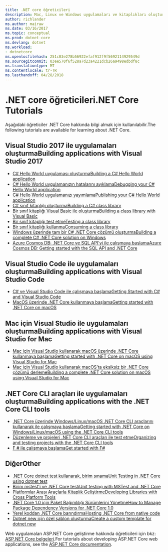 ```yaml
---
title: .NET core öğreticileri
description: Mac, Linux ve Windows uygulamaları ve kitaplıkları oluşturmak için .NET Core öğrenme öğreticiler izleyin.
author: richlander
ms.author: mairaw
ms.date: 03/16/2017
ms.topic: conceptual
ms.prod: dotnet-core
ms.devlang: dotnet
ms.workload:
- dotnetcore
ms.openlocfilehash: 251c03e278b56922efaf912f9f5692114929549d
ms.sourcegitcommit: 03ee570f6f528a7d23a4221dcb26a9498edbdf8c
ms.translationtype: MT
ms.contentlocale: tr-TR
ms.lasthandoff: 04/28/2018
---
```

# <a name="net-core-tutorials"></a><span data-ttu-id="7b4f4-103">.NET core öğreticileri</span><span class="sxs-lookup"><span data-stu-id="7b4f4-103">.NET Core Tutorials</span></span>

<span data-ttu-id="7b4f4-104">Aşağıdaki öğreticiler .NET Core hakkında bilgi almak için kullanılabilir.</span><span class="sxs-lookup"><span data-stu-id="7b4f4-104">The following tutorials are available for learning about .NET Core.</span></span>

## <a name="building-applications-with-visual-studio-2017"></a><span data-ttu-id="7b4f4-105">Visual Studio 2017 ile uygulamaları oluşturma</span><span class="sxs-lookup"><span data-stu-id="7b4f4-105">Building applications with Visual Studio 2017</span></span>

- [<span data-ttu-id="7b4f4-106">C# Hello World uygulaması oluşturma</span><span class="sxs-lookup"><span data-stu-id="7b4f4-106">Building a C# Hello World application</span></span>](with-visual-studio.md)
- [<span data-ttu-id="7b4f4-107">C# Hello World uygulamanızın hatalarını ayıklama</span><span class="sxs-lookup"><span data-stu-id="7b4f4-107">Debugging your C# Hello World application</span></span>](debugging-with-visual-studio.md)
- [<span data-ttu-id="7b4f4-108">C# Hello World uygulamanızı yayımlama</span><span class="sxs-lookup"><span data-stu-id="7b4f4-108">Publishing your C# Hello World application</span></span>](publishing-with-visual-studio.md)
- [<span data-ttu-id="7b4f4-109">C# sınıf kitaplığı oluşturma</span><span class="sxs-lookup"><span data-stu-id="7b4f4-109">Building a C# class library</span></span>](library-with-visual-studio.md)
- [<span data-ttu-id="7b4f4-110">Bir sınıf kitaplığı Visual Basic ile oluşturma</span><span class="sxs-lookup"><span data-stu-id="7b4f4-110">Building a class library with Visual Basic</span></span>](vb-library-with-visual-studio.md)
- [<span data-ttu-id="7b4f4-111">Bir sınıf kitaplığı test etme</span><span class="sxs-lookup"><span data-stu-id="7b4f4-111">Testing a class library</span></span>](testing-library-with-visual-studio.md)
- [<span data-ttu-id="7b4f4-112">Bir sınıf kitaplığı kullanma</span><span class="sxs-lookup"><span data-stu-id="7b4f4-112">Consuming a class library</span></span>](consuming-library-with-visual-studio.md)
- [<span data-ttu-id="7b4f4-113">Windows üzerinde tam bir C# .NET Core çözümü oluşturma</span><span class="sxs-lookup"><span data-stu-id="7b4f4-113">Building a complete C# .NET Core solution on Windows</span></span>](using-on-windows-full-solution.md)
- [<span data-ttu-id="7b4f4-114">Azure Cosmos DB: .NET Core ve SQL API'yi ile çalışmaya başlama</span><span class="sxs-lookup"><span data-stu-id="7b4f4-114">Azure Cosmos DB: Getting started with the SQL API and .NET Core</span></span>](/azure/cosmos-db/sql-api-dotnetcore-get-started)

## <a name="building-applications-with-visual-studio-code"></a><span data-ttu-id="7b4f4-115">Visual Studio Code ile uygulamaları oluşturma</span><span class="sxs-lookup"><span data-stu-id="7b4f4-115">Building applications with Visual Studio Code</span></span>

- [<span data-ttu-id="7b4f4-116">C# ve Visual Studio Code ile çalışmaya başlama</span><span class="sxs-lookup"><span data-stu-id="7b4f4-116">Getting Started with C# and Visual Studio Code</span></span>](with-visual-studio-code.md)
- [<span data-ttu-id="7b4f4-117">MacOS üzerinde .NET Core kullanmaya başlama</span><span class="sxs-lookup"><span data-stu-id="7b4f4-117">Getting started with .NET Core on macOS</span></span>](using-on-macos.md)

## <a name="building-applications-with-visual-studio-for-mac"></a><span data-ttu-id="7b4f4-118">Mac için Visual Studio ile uygulamaları oluşturma</span><span class="sxs-lookup"><span data-stu-id="7b4f4-118">Building applications with Visual Studio for Mac</span></span>

- [<span data-ttu-id="7b4f4-119">Mac için Visual Studio kullanarak macOS üzerinde .NET Core kullanmaya başlama</span><span class="sxs-lookup"><span data-stu-id="7b4f4-119">Getting started with .NET Core on macOS using Visual Studio for Mac</span></span>](using-on-mac-vs.md)
- [<span data-ttu-id="7b4f4-120">Mac için Visual Studio kullanarak macOS’ta eksiksiz bir .NET Core çözümü derleme</span><span class="sxs-lookup"><span data-stu-id="7b4f4-120">Building a complete .NET Core solution on macOS using Visual Studio for Mac</span></span>](using-on-mac-vs-full-solution.md)

## <a name="building-applications-with-the-net-core-cli-tools"></a><span data-ttu-id="7b4f4-121">.NET Core CLI araçları ile uygulamaları oluşturma</span><span class="sxs-lookup"><span data-stu-id="7b4f4-121">Building applications with the .NET Core CLI tools</span></span>

- [<span data-ttu-id="7b4f4-122">.NET Core üzerinde Windows/Linux/macOS .NET Core CLI araçlarını kullanarak ile çalışmaya başlama</span><span class="sxs-lookup"><span data-stu-id="7b4f4-122">Getting started with .NET Core on Windows/Linux/macOS using the .NET Core CLI tools</span></span>](using-with-xplat-cli.md)
- [<span data-ttu-id="7b4f4-123">Düzenleme ve projeleri .NET Core CLI araçları ile test etme</span><span class="sxs-lookup"><span data-stu-id="7b4f4-123">Organizing and testing projects with the .NET Core CLI tools</span></span>](testing-with-cli.md)
- [<span data-ttu-id="7b4f4-124">F # ile çalışmaya başlama</span><span class="sxs-lookup"><span data-stu-id="7b4f4-124">Get started with F#</span></span>](../../fsharp/get-started/get-started-command-line.md)

## <a name="other"></a><span data-ttu-id="7b4f4-125">Diğer</span><span class="sxs-lookup"><span data-stu-id="7b4f4-125">Other</span></span>
- [<span data-ttu-id="7b4f4-126">.NET Core dotnet test kullanarak, birim sınama</span><span class="sxs-lookup"><span data-stu-id="7b4f4-126">Unit Testing in .NET Core using dotnet test</span></span>](../testing/unit-testing-with-dotnet-test.md)
- [<span data-ttu-id="7b4f4-127">Birim mstest'i ve .NET Core testi</span><span class="sxs-lookup"><span data-stu-id="7b4f4-127">Unit testing with MSTest and .NET Core</span></span>](../testing/unit-testing-with-mstest.md)
- [<span data-ttu-id="7b4f4-128">Platformlar Arası Araçlarla Kitaplık Geliştirme</span><span class="sxs-lookup"><span data-stu-id="7b4f4-128">Developing Libraries with Cross Platform Tools</span></span>](libraries.md)
- [<span data-ttu-id="7b4f4-129">.NET Core 1.0 için Paket Bağımlılığı Sürümlerini Yönetme</span><span class="sxs-lookup"><span data-stu-id="7b4f4-129">How to Manage Package Dependency Versions for .NET Core 1.0</span></span>](managing-package-dependency-versions.md)
- [<span data-ttu-id="7b4f4-130">Yerel koddan .NET Core barındırma</span><span class="sxs-lookup"><span data-stu-id="7b4f4-130">Hosting .NET Core from native code</span></span>](netcore-hosting.md)
- [<span data-ttu-id="7b4f4-131">Dotnet new için özel şablon oluşturma</span><span class="sxs-lookup"><span data-stu-id="7b4f4-131">Create a custom template for dotnet new</span></span>](create-custom-template.md)

<span data-ttu-id="7b4f4-132">Web uygulamaları ASP.NET Core geliştirme hakkında öğreticileri için bkz: [ASP.NET Core belgeleri](/aspnet/core/).</span><span class="sxs-lookup"><span data-stu-id="7b4f4-132">For tutorials about developing ASP.NET Core web applications, see the [ASP.NET Core documentation](/aspnet/core/).</span></span>
